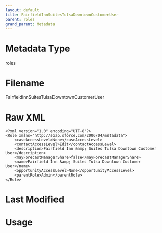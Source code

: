 ```yaml
---
layout: default
title: FairfieldInnSuitesTulsaDowntownCustomerUser
parent: roles
grand_parent: Metadata
---
```

# Metadata Type
roles


# Filename 
FairfieldInnSuitesTulsaDowntownCustomerUser


# Raw XML
```
<?xml version="1.0" encoding="UTF-8"?>
<Role xmlns="http://soap.sforce.com/2006/04/metadata">
    <caseAccessLevel>None</caseAccessLevel>
    <contactAccessLevel>Edit</contactAccessLevel>
    <description>Fairfield Inn &amp; Suites Tulsa Downtown Customer User</description>
    <mayForecastManagerShare>false</mayForecastManagerShare>
    <name>Fairfield Inn &amp; Suites Tulsa Downtown Customer User</name>
    <opportunityAccessLevel>None</opportunityAccessLevel>
    <parentRole>Admin</parentRole>
</Role>
```


# Last Modified


# Usage
